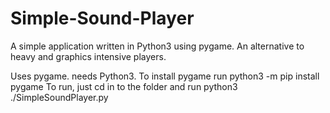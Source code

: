 # Simple-Sound-Player
A simple application written in Python3 using pygame. An alternative to heavy and graphics intensive players.

Uses pygame. needs Python3.
To install pygame run python3 -m pip install pygame
To run, just cd in to the folder and run python3 ./SimpleSoundPlayer.py
